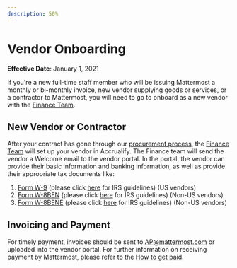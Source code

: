 ```yaml
---
description: 50%
---
```


# Vendor Onboarding

**Effective Date**: January 1, 2021

If you're a new full-time staff member who will be issuing Mattermost a monthly or bi-monthly invoice, new vendor supplying goods or services, or a contractor to Mattermost, you will need to go to onboard as a new vendor with the [Finance Team](https://community.mattermost.com/private-core/channels/expenses).

## New Vendor or Contractor

After your contract has gone through our [procurement process](https://handbook.mattermost.com/company/how-to-guides-for-staff/how-to-purchase/how-to-procure-a-vendor-contract), the [Finance Team](https://community.mattermost.com/private-core/channels/expenses) will set up your vendor in Accrualify. The Finance team will send the vendor a Welcome email to the vendor portal. In the portal, the vendor can provide their basic information and banking information, as well as provide their appropriate tax documents like:

1. [Form W-9](https://www.irs.gov/pub/irs-pdf/fw9.pdf) \(please click [here](https://www.irs.gov/pub/irs-pdf/iw9.pdf) for IRS guidelines\) (US vendors)
2. [Form W-8BEN](https://www.irs.gov/pub/irs-pdf/fw8ben.pdf) \(please click [here](https://www.irs.gov/pub/irs-pdf/iw8ben.pdf) for IRS guidelines\) (Non-US vendors)
3. [Form W-8BENE](https://www.irs.gov/pub/irs-pdf/fw8bene.pdf) \(please click [here](https://www.irs.gov/pub/irs-pdf/iw8bene.pdf) for IRS guidelines\) (Non-US vendors)

## Invoicing and Payment

For timely payment, invoices should be sent to [AP@mattermost.com](mailto:AP@mattermost.com) or uploaded into the vendor portal. For further information on receiving payment by Mattermost, please refer to the [How to get paid](https://handbook.mattermost.com/company/how-to-guides-for-staff/how-to-get-paid).

